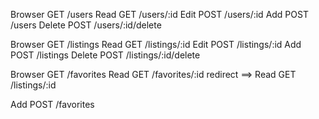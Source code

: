 Browser GET   /users
Read    GET   /users/:id
Edit    POST  /users/:id
Add     POST  /users
Delete  POST  /users/:id/delete




Browser GET   /listings
Read    GET   /listings/:id
Edit    POST  /listings/:id
Add     POST  /listings
Delete  POST  /listings/:id/delete





Browser GET   /favorites
Read    GET   /favorites/:id  redirect ==> Read    GET   /listings/:id
<!-- Edit    POST  /favorites/:id -->
Add     POST  /favorites
<!-- Delete  POST  /favorites/:id/delete -->
